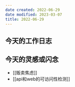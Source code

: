 ```yaml
---
date created: 2022-06-29
date modified: 2023-03-07
title: 2022-06-29
---
```


## 今天的工作日志

## 今天的灵感或闪念

- [[贩卖焦虑]]
- [[api和web的可访问性检测]]
